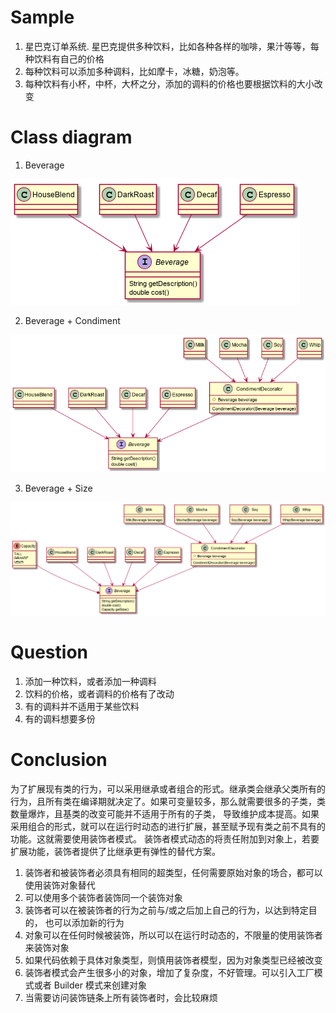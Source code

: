 # Sample

1. 星巴克订单系统. 星巴克提供多种饮料，比如各种各样的咖啡，果汁等等，每种饮料有自己的价格
2. 每种饮料可以添加多种调料，比如摩卡，冰糖，奶泡等。
3. 每种饮料有小杯，中杯，大杯之分，添加的调料的价格也要根据饮料的大小改变


# Class diagram

1. Beverage

![](image/beverage.png)

2. Beverage + Condiment

![](image/beverage_decorator.png)

3. Beverage + Size

![](image/beverage_size.png)

# Question

1. 添加一种饮料，或者添加一种调料
2. 饮料的价格，或者调料的价格有了改动
3. 有的调料并不适用于某些饮料
4. 有的调料想要多份


# Conclusion

为了扩展现有类的行为，可以采用继承或者组合的形式。继承类会继承父类所有的行为，且所有类在编译期就决定了。如果可变量较多，那么就需要很多的子类，类数量爆炸，且基类的改变可能并不适用于所有的子类， 导致维护成本提高。如果采用组合的形式，就可以在运行时动态的进行扩展，甚至赋予现有类之前不具有的功能。这就需要使用装饰者模式。
装饰者模式动态的将责任附加到对象上，若要扩展功能，装饰者提供了比继承更有弹性的替代方案。
1. 装饰者和被装饰者必须具有相同的超类型，任何需要原始对象的场合，都可以使用装饰对象替代
2. 可以使用多个装饰者装饰同一个装饰对象
3. 装饰者可以在被装饰者的行为之前与/或之后加上自己的行为，以达到特定目的， 也可以添加新的行为
4. 对象可以在任何时候被装饰，所以可以在运行时动态的，不限量的使用装饰者来装饰对象
5. 如果代码依赖于具体对象类型，则慎用装饰者模型，因为对象类型已经被改变
6. 装饰者模式会产生很多小的对象，增加了复杂度，不好管理。可以引入工厂模式或者 Builder 模式来创建对象
7. 当需要访问装饰链条上所有装饰者时，会比较麻烦
